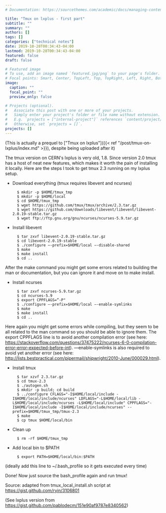 ```yaml
---
# Documentation: https://sourcethemes.com/academic/docs/managing-content/

title: "Tmux on lxplus - first part"
subtitle: ""
summary: ""
authors: []
tags: []
categories: ["technical notes"]
date: 2019-10-28T00:34:43-04:00
lastmod: 2019-10-28T00:34:43-04:00
featured: false
draft: false

# Featured image
# To use, add an image named `featured.jpg/png` to your page's folder.
# Focal points: Smart, Center, TopLeft, Top, TopRight, Left, Right, BottomLeft, Bottom, BottomRight.
image:
  caption: ""
  focal_point: ""
  preview_only: false

# Projects (optional).
#   Associate this post with one or more of your projects.
#   Simply enter your project's folder or file name without extension.
#   E.g. `projects = ["internal-project"]` references `content/project/deep-learning/index.md`.
#   Otherwise, set `projects = []`.
projects: []
---
```


(This is actually a prequel to ["Tmux on lxplus"]({{< ref "/post/tmux-on-lxplus/index.md" >}}), despite being uploaded after it)

The tmux version on CERN's lxplus is very old, 1.8. Since version 2.0 tmux has a host of neat new features, which makes it worth the pain of installing it locally. Here are the steps I took to get tmux 2.3 running on my lxplus setup.

* Download everything (tmux requires libevent and ncurses)

        $ mkdir -p $HOME/tmux_tmp
        $ mkdir -p $HOME/local
        $ cd $HOME/tmux_tmp
        $ wget https://github.com/tmux/tmux/archive/2.3.tar.gz
        $ wget https://github.com/downloads/libevent/libevent/libevent-2.0.19-stable.tar.gz
        $ wget ftp://ftp.gnu.org/gnu/ncurses/ncurses-5.9.tar.gz

* Install libevent

        $ tar zxvf libevent-2.0.19-stable.tar.gz
        $ cd libevent-2.0.19-stable
        $ ./configure —-prefix=$HOME/local —-disable-shared
        $ make
        $ make install
        $ cd ..

After the make command you might get some errors related to building the man or documentation, but you can ignore it and move on to make install.

* Install ncurses

        $ tar zxvf ncurses-5.9.tar.gz
        $ cd ncurses-5.9
        $ export CPPFLAGS=“-P"
        $ ./configure —-prefix=$HOME/local —-enable-symlinks
        $ make
        $ make install
        $ cd ..

Here again you might get some errors while compiling, but they seem to be all related to the man command so you should be able to ignore them. The export CPPFLAGS line is to avoid another compilation error (see here: https://stackoverflow.com/questions/37475222/ncurses-6-0-compilation-error-error-expected-before-int). —enable-symlinks is also required to avoid yet another error (see here: http://lists.bestpractical.com/pipermail/shipwright/2010-June/000029.html).

* Install tmux

        $ tar xzvf 2.3.tar.gz
        $ cd tmux-2.3
        $ ./autogen.sh
        $ mkdir -p build; cd build
        $ ../configure CFLAGS="-I$HOME/local/include -I$HOME/local/include/ncurses" LDFLAGS="-L$HOME/local/lib -L$HOME/local/include/ncurses -L$HOME/local/include" CPPFLAGS="-I$HOME/local/include -I$HOME/local/include/ncurses" --prefix=$HOME/tmux_tmp/tmux-2.3
        $ make
        $ cp tmux $HOME/local/bin

* Clean up

        $ rm -rf $HOME/tmux_tmp

* Add local bin to $PATH

        $ export PATH=$HOME/local/bin:$PATH
(ideally add this line to ~/.bash_profile so it gets executed every time)

Done! Now just source the bash_profile again and run tmux!

Source: adapted from tmux_local_install.sh script at https://gist.github.com/ryin/3106801 

(See lxplus version from https://gist.github.com/pablodecm/151e90af9787e8340562)
